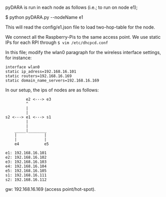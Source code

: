 pyDARA is run in each node as follows (i.e.; to run on node e1);

$ python pyDARA.py --nodeName e1

This will read the config/e1.json file to load two-hop-table for the node.


We connect all the Raspberry-Pis to the same access point. We use static IPs for each RPI through
```$ vim /etc/dhcpcd.conf```

In this file; modify the wlan0 paragraph for the wireless interface settings, for instance:
```
interface wlan0
static ip_adress=192.168.16.101
static routers=192.168.16.169
static domain_name_servers=192.168.16.169
```

In our setup, the ips of nodes are as follows:

```
         e2 <---> e3
         ^
         |
         |
s2 <---> e1 <---> s1
         |
         |
    _____|________
    |            |
    |            |
    e4           e5
```

```
e1: 192.168.16.101
e2: 192.168.16.102
e3: 192.168.16.103
e4: 192.168.16.104
e5: 192.168.16.105
s1: 192.168.16.111
s2: 192.168.16.112
```

gw: 192.168.16.169 (access point/hot-spot).


